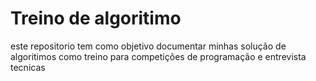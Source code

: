 # Treino de algoritimo

este repositorio tem como objetivo documentar minhas solução de algoritimos como treino para competições de programação e entrevista tecnicas
